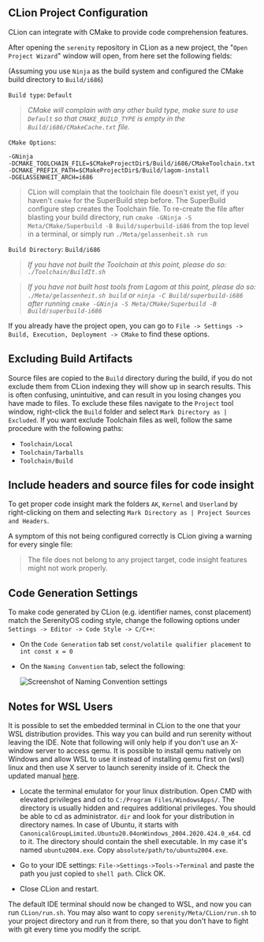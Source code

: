 ## CLion Project Configuration

CLion can integrate with CMake to provide code comprehension features.

After opening the `serenity` repository in CLion as a new project, the "`Open Project Wizard`" window will open, from here set the following fields:

(Assuming you use `Ninja` as the build system and configured the CMake build directory to `Build/i686`)

`Build type`: `Default`

> _CMake will complain with any other build type, make sure to use `Default` so that `CMAKE_BUILD_TYPE` is empty in the `Build/i686/CMakeCache.txt` file._

`CMake Options`:
```
-GNinja
-DCMAKE_TOOLCHAIN_FILE=$CMakeProjectDir$/Build/i686/CMakeToolchain.txt
-DCMAKE_PREFIX_PATH=$CMakeProjectDir$/Build/lagom-install
-DGELASSENHEIT_ARCH=i686
```

> CLion will complain that the toolchain file doesn't exist yet, if you haven't `cmake` for the SuperBuild step before. The SuperBuild configure step creates the Toolchain file.
> To re-create the file after blasting your build directory, run `cmake -GNinja -S Meta/CMake/Superbuild -B Build/superbuild-i686` from the top level in a terminal, or simply run `./Meta/gelassenheit.sh run`

`Build Directory`: `Build/i686`

> _If you have not built the Toolchain at this point, please do so: `./Toolchain/BuildIt.sh`_

> _If you have not built host tools from Lagom at this point, please do so: `./Meta/gelassenheit.sh build` or `ninja -C Build/superbuild-i686` after running `cmake -GNinja -S Meta/CMake/Superbuild -B Build/superbuild-i686`_

If you already have the project open, you can go to `File -> Settings -> Build, Execution, Deployment -> CMake` to find these options.

## Excluding Build Artifacts

Source files are copied to the `Build` directory during the build, if you do not exclude them from CLion indexing they will show up
in search results. This is often confusing, unintuitive, and can result in you losing changes you have made to files. To exclude
these files navigate to the `Project` tool window, right-click the `Build` folder and select `Mark Directory as | Excluded`. If you
want exclude Toolchain files as well, follow the same procedure with the following paths:
- `Toolchain/Local`
- `Toolchain/Tarballs`
- `Toolchain/Build`

## Include headers and source files for code insight

To get proper code insight mark the folders `AK`, `Kernel` and `Userland` by right-clicking on them and selecting `Mark Directory as | Project Sources and Headers`.

A symptom of this not being configured correctly is CLion giving a warning for every single file: 
> The file does not belong to any project target, code insight features might not work properly.

## Code Generation Settings

To make code generated by CLion (e.g. identifier names, const placement) match the SerenityOS coding style, change the
following options under `Settings -> Editor -> Code Style -> C/C++`:

- On the `Code Generation` tab set `const/volatile qualifier placement` to `int const x = 0`
- On the `Naming Convention` tab, select the following:

  ![Screenshot of Naming Convention settings](./CLion_Naming_Convention.png)

## Notes for WSL Users

It is possible to set the embedded terminal in CLion to the one that your WSL distribution provides.
This way you can build and run serenity without leaving the IDE.
Note that following will only help if you don't use an X-window server to access qemu.
It is possible to install qemu natively on Windows and allow WSL to use it instead of installing qemu first on (wsl) linux and then use X server to launch serenity inside of it.
Check the updated manual [here](BuildInstructionsWindows.md).

- Locate the terminal emulator for your linux distribution.
Open CMD with elevated privileges and cd to `C:/Program Files/WindowsApps/`.
The directory is usually hidden and requires additional privileges. You should be able to cd as administrator.
`dir` and look for your distribution in directory names. In case of Ubuntu, it starts with `CanonicalGroupLimited.Ubuntu20.04onWindows_2004.2020.424.0_x64`.
cd to it. The directory should contain the shell executable. In my case it's named `ubuntu2004.exe`.
Copy `absolute/path/to/ubuntu2004.exe`.

- Go to your IDE settings: `File->Settings->Tools->Terminal` and paste the path you just copied to `shell path`. Click OK.

- Close CLion and restart.

The default IDE terminal should now be changed to WSL, and now you can run `CLion/run.sh`.
You may also want to copy `serenity/Meta/CLion/run.sh` to your project directory and run it from there, so that you don't have to fight with git every time you modify the script.
